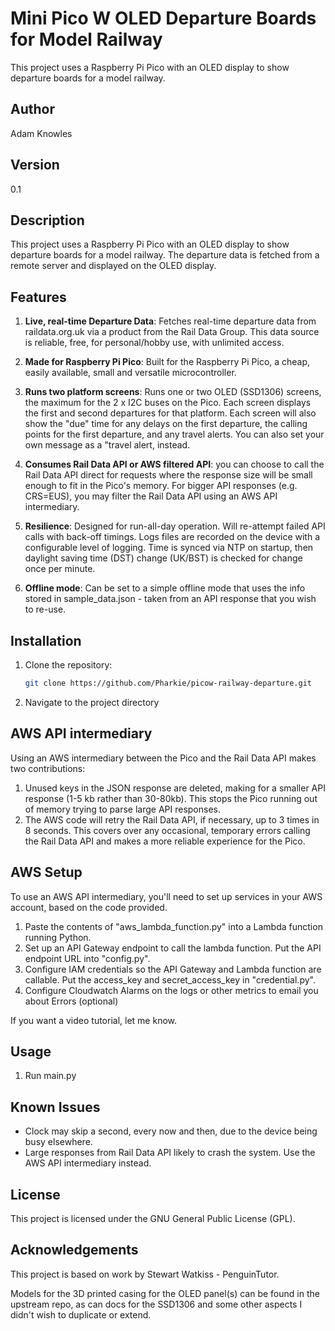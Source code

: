 # Mini Pico W OLED Departure Boards for Model Railway

This project uses a Raspberry Pi Pico with an OLED display to show departure boards for a model railway.

## Author

Adam Knowles

## Version

0.1

## Description

This project uses a Raspberry Pi Pico with an OLED display to show departure boards for a model railway. The departure data is fetched from a remote server and displayed on the OLED display.

## Features

1. **Live, real-time Departure Data**: Fetches real-time departure data from raildata.org.uk via a product from the Rail Data Group. This data source is reliable, free, for personal/hobby use, with unlimited access.

2. **Made for Raspberry Pi Pico**: Built for the Raspberry Pi Pico, a cheap, easily available, small and versatile microcontroller.

3. **Runs two platform screens**: Runs one or two OLED (SSD1306) screens, the maximum for the 2 x I2C buses on the Pico. Each screen displays the first and second departures for that platform. Each screen will also show the "due" time for any delays on the first departure, the calling points for the first departure, and any travel alerts. You can also set your own message as a "travel alert, instead.

4. **Consumes Rail Data API or AWS filtered API**: you can choose to call the Rail Data API direct for requests where the response size will be small enough to fit in the Pico's memory. For bigger API responses (e.g. CRS=EUS), you may filter the Rail Data API using an AWS API intermediary.

5. **Resilience**: Designed for run-all-day operation. Will re-attempt failed API calls with back-off timings. Logs files are recorded on the device with a configurable level of logging. Time is synced via NTP on startup, then daylight saving time (DST) change (UK/BST) is checked for change once per minute.

6. **Offline mode**: Can be set to a simple offline mode that uses the info stored in sample_data.json - taken from an API response that you wish to re-use.

## Installation

1. Clone the repository:

    ```bash
    git clone https://github.com/Pharkie/picow-railway-departure.git
    ```

2. Navigate to the project directory

## AWS API intermediary

Using an AWS intermediary between the Pico and the Rail Data API makes two contributions:

1. Unused keys in the JSON response are deleted, making for a smaller API response (1-5 kb rather than 30-80kb). This stops the Pico running out of memory trying to parse large API responses.
2. The AWS code will retry the Rail Data API, if necessary, up to 3 times in 8 seconds. This covers over any occasional, temporary errors calling the Rail Data API and makes a more reliable experience for the Pico.

## AWS Setup

To use an AWS API intermediary, you'll need to set up services in your AWS account, based on the code provided.

1. Paste the contents of "aws_lambda_function.py" into a Lambda function running Python.
2. Set up an API Gateway endpoint to call the lambda function. Put the API endpoint URL into "config.py".
3. Configure IAM credentials so the API Gateway and Lambda function are callable. Put the access_key and secret_access_key in "credential.py".
4. Configure Cloudwatch Alarms on the logs or other metrics to email you about Errors (optional)

If you want a video tutorial, let me know.

## Usage

1. Run main.py

## Known Issues

* Clock may skip a second, every now and then, due to the device being busy elsewhere.
* Large responses from Rail Data API likely to crash the system. Use the AWS API intermediary instead.

## License

This project is licensed under the GNU General Public License (GPL).

## Acknowledgements

This project is based on work by Stewart Watkiss - PenguinTutor. 

Models for the 3D printed casing for the OLED panel(s) can be found in the upstream repo, as can docs for the SSD1306 and some other aspects I didn't wish to duplicate or extend.